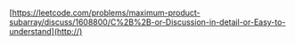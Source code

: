 [https://leetcode.com/problems/maximum-product-subarray/discuss/1608800/C%2B%2B-or-Discussion-in-detail-or-Easy-to-understand](http://)